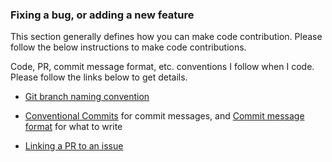 ### Fixing a bug, or adding a new feature

This section generally defines how you can make code contribution. Please follow the below instructions to make code contributions.

Code, PR, commit message format, etc. conventions I follow when I code. Please follow the links below to get details.

- [Git branch naming convention](BRANCH-NAMING.md)

- [Conventional Commits](https://www.conventionalcommits.org/) for commit messages, and [Commit message format](https://gist.github.com/digitaljhelms/3761873) for what to write

- [Linking a PR to an issue](https://docs.github.com/en/issues/tracking-your-work-with-issues/linking-a-pull-request-to-an-issue)
